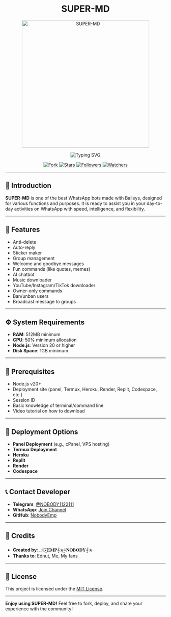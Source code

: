 <h1 align="center">SUPER-MD</h1>

<p align="center">
  <img src="https://img12.pixhost.to/images/829/574783260_yilzishop.jpg" alt="SUPER-MD" width="400" />
</p>

<p align="center">
  <img src="https://images.chatgpt.com/user-uploads/5ba4fd6c-3093-470b-8e06-313d8e5852ff/712e45f4-16d6-4f92-a301-54f72e35c56a.gif" alt="Typing SVG" />
</p>

<p align="center">
  <a href="https://github.com/NobodyEmp/Super-md/fork">
    <img src="https://img.shields.io/badge/Fork-Me-black?style=for-the-badge&logo=github" alt="Fork">
  </a>
  <a href="https://github.com/NobodyEmp/Super-md/stargazers">
    <img src="https://img.shields.io/github/stars/NobodyEmp/Super-md?style=for-the-badge&logo=github&color=red" alt="Stars">
  </a>
  <a href="https://github.com/NobodyEmp/Super-md/followers">
    <img src="https://img.shields.io/github/followers/NobodyEmp?style=for-the-badge&logo=github&color=blue" alt="Followers">
  </a>
  <a href="https://github.com/NobodyEmp/Super-md/watchers">
    <img src="https://img.shields.io/github/watchers/NobodyEmp/Super-md?style=for-the-badge&logo=github&color=yellow" alt="Watchers">
  </a>
</p>

---

## 📝 Introduction
**SUPER-MD** is one of the best WhatsApp bots made with Baileys, designed for various functions and purposes. It is ready to assist you in your day-to-day activities on WhatsApp with speed, intelligence, and flexibility.

---

## 🚀 Features
- Anti-delete  
- Auto-reply  
- Sticker maker  
- Group management  
- Welcome and goodbye messages  
- Fun commands (like quotes, memes)  
- AI chatbot  
- Music downloader  
- YouTube/Instagram/TikTok downloader  
- Owner-only commands  
- Ban/unban users  
- Broadcast message to groups  

---

## ⚙️ System Requirements
- **RAM**: 512MB minimum  
- **CPU**: 50% minimum allocation  
- **Node.js**: Version 20 or higher  
- **Disk Space**: 1GB minimum  

---

## 🔧 Prerequisites
- Node.js v20+  
- Deployment site (panel, Termux, Heroku, Render, Replit, Codespace, etc.)  
- Session ID  
- Basic knowledge of terminal/command line  
- Video tutorial on how to download  

---

## 🚀 Deployment Options
- **Panel Deployment** (e.g., cPanel, VPS hosting)  
- **Termux Deployment**  
- **Heroku**  
- **Replit**  
- **Render**  
- **Codespace**  

---

## 📞 Contact Developer
- **Telegram**: [@NOBODY1122111](https://t.me/NOBODY1122111)  
- **WhatsApp**: [Join Channel](https://whatsapp.com/channel/0029VagLJFx4CrfkyNJUsg1Y)  
- **GitHub**: [NobodyEmp](https://github.com/NobodyEmp/Super-md)  

---

## 🙏 Credits
- **Created by**: 𓄂⍣⃝𝐄𝐌𝐏𝄟✮͢≛𝐍𝐎𝐁𝐎𝐃𝐘𝄟✮  
- **Thanks to**: Ednut, Me, My fans  

---

## 📜 License
This project is licensed under the [MIT License](https://opensource.org/licenses/MIT).

---

**Enjoy using SUPER-MD!** Feel free to fork, deploy, and share your experience with the community!
